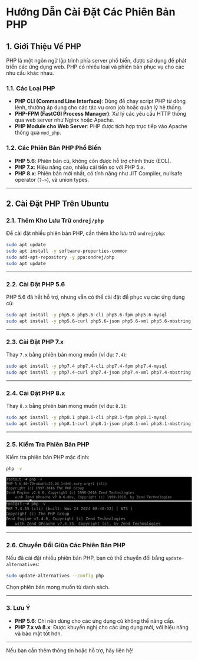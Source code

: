 
# Hướng Dẫn Cài Đặt Các Phiên Bản PHP

## 1. Giới Thiệu Về PHP
PHP là một ngôn ngữ lập trình phía server phổ biến, được sử dụng để phát triển các ứng dụng web. PHP có nhiều loại và phiên bản phục vụ cho các nhu cầu khác nhau.

### 1.1. Các Loại PHP
- **PHP CLI (Command Line Interface)**: Dùng để chạy script PHP từ dòng lệnh, thường áp dụng cho các tác vụ cron job hoặc quản lý hệ thống.
- **PHP-FPM (FastCGI Process Manager)**: Xử lý các yêu cầu HTTP thông qua web server như Nginx hoặc Apache.
- **PHP Module cho Web Server**: PHP được tích hợp trực tiếp vào Apache thông qua `mod_php`.

### 1.2. Các Phiên Bản PHP Phổ Biến
- **PHP 5.6**: Phiên bản cũ, không còn được hỗ trợ chính thức (EOL).
- **PHP 7.x**: Hiệu năng cao, nhiều cải tiến so với PHP 5.x. 
- **PHP 8.x**: Phiên bản mới nhất, có tính năng như JIT Compiler, nullsafe operator (`?->`), và union types.

---

## 2. Cài Đặt PHP Trên Ubuntu

### 2.1. Thêm Kho Lưu Trữ `ondrej/php`
Để cài đặt nhiều phiên bản PHP, cần thêm kho lưu trữ `ondrej/php`:
```bash
sudo apt update
sudo apt install -y software-properties-common
sudo add-apt-repository -y ppa:ondrej/php
sudo apt update
```

---

### 2.2. Cài Đặt PHP 5.6
PHP 5.6 đã hết hỗ trợ, nhưng vẫn có thể cài đặt để phục vụ các ứng dụng cũ:
```bash
sudo apt install -y php5.6 php5.6-cli php5.6-fpm php5.6-mysql
sudo apt install -y php5.6-curl php5.6-json php5.6-xml php5.6-mbstring
```

---

### 2.3. Cài Đặt PHP 7.x
Thay `7.x` bằng phiên bản mong muốn (ví dụ: `7.4`):
```bash
sudo apt install -y php7.4 php7.4-cli php7.4-fpm php7.4-mysql
sudo apt install -y php7.4-curl php7.4-json php7.4-xml php7.4-mbstring
```

---

### 2.4. Cài Đặt PHP 8.x
Thay `8.x` bằng phiên bản mong muốn (ví dụ: `8.1`):
```bash
sudo apt install -y php8.1 php8.1-cli php8.1-fpm php8.1-mysql
sudo apt install -y php8.1-curl php8.1-json php8.1-xml php8.1-mbstring
```

---

### 2.5. Kiểm Tra Phiên Bản PHP
Kiểm tra phiên bản PHP mặc định:
```bash
php -v
```

![Command Prompt](https://github.com/cuongnvvietis/NhanHoa/blob/main/Docs/Picture/T%C3%A0i%20li%E1%BB%87u%20chung/Screenshot_209.png)
![Command Prompt](https://github.com/cuongnvvietis/NhanHoa/blob/main/Docs/Picture/T%C3%A0i%20li%E1%BB%87u%20chung/Screenshot_210.png)

---

### 2.6. Chuyển Đổi Giữa Các Phiên Bản PHP
Nếu đã cài đặt nhiều phiên bản PHP, bạn có thể chuyển đổi bằng `update-alternatives`:
```bash
sudo update-alternatives --config php
```

Chọn phiên bản mong muốn từ danh sách.

---

### 3. Lưu Ý
- **PHP 5.6**: Chỉ nên dùng cho các ứng dụng cũ không thể nâng cấp.
- **PHP 7.x và 8.x**: Được khuyến nghị cho các ứng dụng mới, với hiệu năng và bảo mật tốt hơn.

---

Nếu bạn cần thêm thông tin hoặc hỗ trợ, hãy liên hệ!
